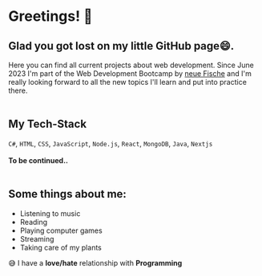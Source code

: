 # Greetings! :wave:

## Glad you got lost on my little GitHub page😄. 

Here you can find all current projects about web development. Since June 2023 I'm part of the Web Development Bootcamp by [neue Fische](https://www.neuefische.de/bootcamp/web-development) and I'm really looking forward to all the new topics I'll learn and put into practice there.
<br/>
<br/>
## My Tech-Stack
`C#`, `HTML`, `CSS`, `JavaScript`, `Node.js`, `React`, `MongoDB`, `Java`, `Nextjs`\
<br/>
**To be continued..**
<br/>
<br/>
## Some things about me: 

- Listening to music
- Reading
- Playing computer games
- Streaming
- Taking care of my plants

😅 I have a **love/hate** relationship with **Programming**
